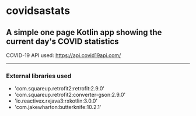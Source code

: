 # covidsastats
A simple one page Kotlin app showing the current day's COVID statistics
---------------------------------------------------------

COVID-19 API used: https://api.covid19api.com/

---------------------------------------------------------
### External libraries used
- 'com.squareup.retrofit2:retrofit:2.9.0'
- 'com.squareup.retrofit2:converter-gson:2.9.0'
- 'io.reactivex.rxjava3:rxkotlin:3.0.0'
- 'com.jakewharton:butterknife:10.2.1'